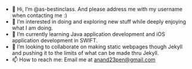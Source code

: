 - 👋 Hi, I’m @as-bestinclass. And please address me with my username when contacting me :)
- 👀 I’m interested in doing and exploring new stuff while deeply enjoying what I am doing.
- 🌱 I’m currently learning Java application development and iOS application development in SWIFT.
- 💞️ I’m looking to collaborate on making static webpages though Jekyll and pushing it to the limits of what can be made thru Jekyll.
- 📫 How to reach me: Email me at anand23pen@gmail.com

<!---
as-bestinclass/as-bestinclass is a ✨ special ✨ repository because its `README.md` (this file) appears on your GitHub profile.
You can click the Preview link to take a look at your changes.
--->
